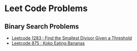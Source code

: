 # Leet Code Problems

## Binary Search Problems

* [Leetcode 1283 : Find the Smallest Divisor Given a Threshold](./src/BinarySearchProblems/LeetCode_1283_V1.cs)
* [Leetcode 875 : Koko Eating Bananas](./src/BinarySearchProblems/LeetCode_875_V1.cs)
